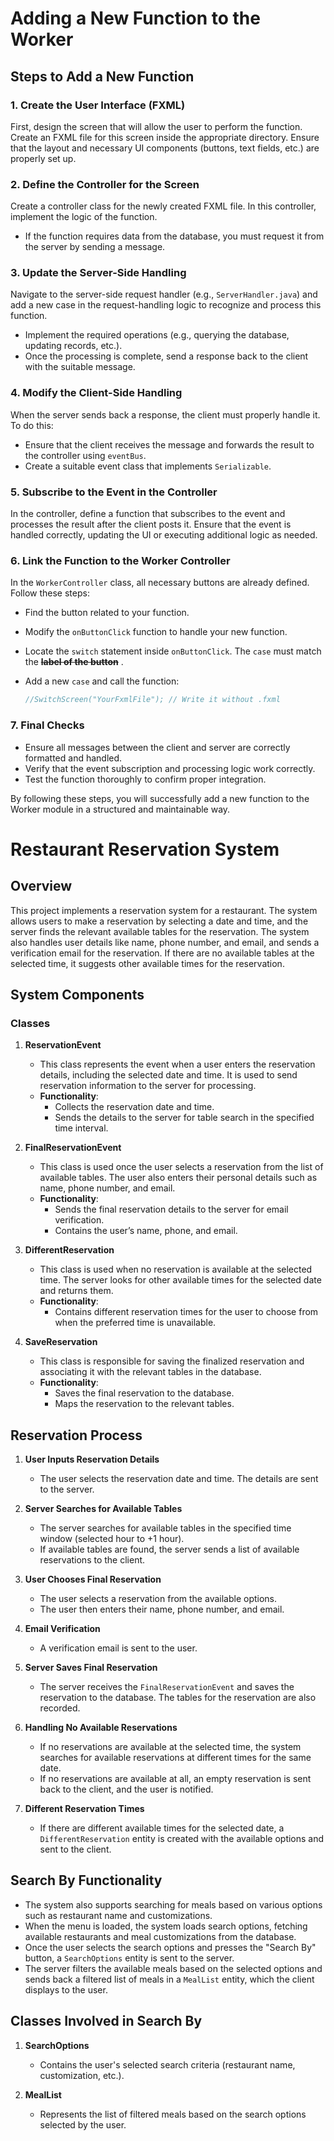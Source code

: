# Adding a New Function to the Worker

## Steps to Add a New Function

### 1. Create the User Interface (FXML)
First, design the screen that will allow the user to perform the function. Create an FXML file for this screen inside the appropriate directory. Ensure that the layout and necessary UI components (buttons, text fields, etc.) are properly set up.

### 2. Define the Controller for the Screen
Create a controller class for the newly created FXML file. In this controller, implement the logic of the function.
- If the function requires data from the database, you must request it from the server by sending a message.

### 3. Update the Server-Side Handling
Navigate to the server-side request handler (e.g., `ServerHandler.java`) and add a new case in the request-handling logic to recognize and process this function.
- Implement the required operations (e.g., querying the database, updating records, etc.).
- Once the processing is complete, send a response back to the client with the suitable message.

### 4. Modify the Client-Side Handling
When the server sends back a response, the client must properly handle it. To do this:
- Ensure that the client receives the message and forwards the result to the controller using `eventBus`.
- Create a suitable event class that implements `Serializable`.

### 5. Subscribe to the Event in the Controller
In the controller, define a function that subscribes to the event and processes the result after the client posts it. Ensure that the event is handled correctly, updating the UI or executing additional logic as needed.

### 6. Link the Function to the Worker Controller
In the `WorkerController` class, all necessary buttons are already defined. Follow these steps:
- Find the button related to your function.
- Modify the `onButtonClick` function to handle your new function.
- Locate the `switch` statement inside `onButtonClick`. The `case` must match the **~~label of the button~~** .
- Add a new `case` and call the function:

  ```java
  //SwitchScreen("YourFxmlFile"); // Write it without .fxml
  ```

### 7. Final Checks
- Ensure all messages between the client and server are correctly formatted and handled.
- Verify that the event subscription and processing logic work correctly.
- Test the function thoroughly to confirm proper integration.

By following these steps, you will successfully add a new function to the Worker module in a structured and maintainable way.



# Restaurant Reservation System

## Overview

This project implements a reservation system for a restaurant. The system allows users to make a reservation by selecting a date and time, and the server finds the relevant available tables for the reservation. The system also handles user details like name, phone number, and email, and sends a verification email for the reservation. If there are no available tables at the selected time, it suggests other available times for the reservation.

## System Components

### Classes

1. **ReservationEvent**
   - This class represents the event when a user enters the reservation details, including the selected date and time. It is used to send reservation information to the server for processing.
   - **Functionality**: 
     - Collects the reservation date and time.
     - Sends the details to the server for table search in the specified time interval.

2. **FinalReservationEvent**
   - This class is used once the user selects a reservation from the list of available tables. The user also enters their personal details such as name, phone number, and email.
   - **Functionality**:
     - Sends the final reservation details to the server for email verification.
     - Contains the user’s name, phone, and email.

3. **DifferentReservation**
   - This class is used when no reservation is available at the selected time. The server looks for other available times for the selected date and returns them.
   - **Functionality**:
     - Contains different reservation times for the user to choose from when the preferred time is unavailable.

4. **SaveReservation**
   - This class is responsible for saving the finalized reservation and associating it with the relevant tables in the database.
   - **Functionality**:
     - Saves the final reservation to the database.
     - Maps the reservation to the relevant tables.

## Reservation Process

1. **User Inputs Reservation Details**
   - The user selects the reservation date and time. The details are sent to the server.
   
2. **Server Searches for Available Tables**
   - The server searches for available tables in the specified time window (selected hour to +1 hour).
   - If available tables are found, the server sends a list of available reservations to the client.
   
3. **User Chooses Final Reservation**
   - The user selects a reservation from the available options.
   - The user then enters their name, phone number, and email.

4. **Email Verification**
   - A verification email is sent to the user.
   
5. **Server Saves Final Reservation**
   - The server receives the `FinalReservationEvent` and saves the reservation to the database. The tables for the reservation are also recorded.

6. **Handling No Available Reservations**
   - If no reservations are available at the selected time, the system searches for available reservations at different times for the same date. 
   - If no reservations are available at all, an empty reservation is sent back to the client, and the user is notified.
   
7. **Different Reservation Times**
   - If there are different available times for the selected date, a `DifferentReservation` entity is created with the available options and sent to the client.

## Search By Functionality

- The system also supports searching for meals based on various options such as restaurant name and customizations.
- When the menu is loaded, the system loads search options, fetching available restaurants and meal customizations from the database.
- Once the user selects the search options and presses the "Search By" button, a `SearchOptions` entity is sent to the server.
- The server filters the available meals based on the selected options and sends back a filtered list of meals in a `MealList` entity, which the client displays to the user.

## Classes Involved in Search By

1. **SearchOptions**
   - Contains the user's selected search criteria (restaurant name, customization, etc.).

2. **MealList**
   - Represents the list of filtered meals based on the search options selected by the user.




